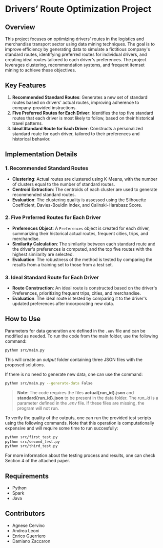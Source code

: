 # Drivers’ Route Optimization Project

## Overview
This project focuses on optimizing drivers' routes in the logistics and merchandise transport sector using data mining techniques. The goal is to improve efficiency by generating data to simulate a fictitious company's standard routes, identifying preferred routes for individual drivers, and creating ideal routes tailored to each driver's preferences. The project leverages clustering, recommendation systems, and frequent itemset mining to achieve these objectives.

## Key Features
1. **Recommended Standard Routes**: Generates a new set of standard routes based on drivers' actual routes, improving adherence to company-provided instructions.
2. **Five Preferred Routes for Each Driver**: Identifies the top five standard routes that each driver is most likely to follow, based on their historical travel patterns.
3. **Ideal Standard Route for Each Driver**: Constructs a personalized standard route for each driver, tailored to their preferences and historical behavior.

## Implementation Details
### 1. **Recommended Standard Routes**
- **Clustering**: Actual routes are clustered using K-Means, with the number of clusters equal to the number of standard routes.
- **Centroid Extraction**: The centroids of each cluster are used to generate recommended standard routes.
- **Evaluation**: The clustering quality is assessed using the Silhouette Coefficient, Davies-Bouldin Index, and Calinski-Harabasz Score. 

### 2. **Five Preferred Routes for Each Driver**
- **Preferences Object**: A `Preferences` object is created for each driver, summarizing their historical actual routes, frequent cities, trips, and merchandise.
- **Similarity Calculation**: The similarity between each standard route and the driver's preferences is computed, and the top five routes with the highest similarity are selected.
- **Evaluation**: The robustness of the method is tested by comparing the results from a training set to those from a test set.

### 3. **Ideal Standard Route for Each Driver**
- **Route Construction**: An ideal route is constructed based on the driver's Preferences, prioritizing frequent trips, cities, and merchandise.
- **Evaluation**: The ideal route is tested by comparing it to the driver's updated preferences after incorporating new data.

## How to Use
Parameters for data generation are defined in the `.env` file and can be modified as needed. To run the code from the main folder, use the following command:
```bash
python src/main.py
```
This will create an *output* folder containing three JSON files with the proposed solutions.

If there is no need to generate new data, one can use the command:
```bash
python src/main.py --generate-data False
```
> **Note**: The code requires the files **actual{run_id}.json** and **standard{run_id}.json** to be present in the data folder. The *run_id* is a parameter defined in the *.env* file. If these files are missing, the program will not run.

To verify the quality of the outputs, one can run the provided test scripts using the following commands. Note that this operation is computationally expensive and will require some time to run succesfully:
```bash
python src/first_test.py
python src/second_test.py
python src/third_test.py
```
For more information about the testing process and results, one can check Section 4 of the attached paper.

## Requirements
- Python 
- Spark
- Java

## Contributors
- Agnese Cervino
- Andrea Leoni
- Enrico Guerriero
- Damiano Zaccaron
